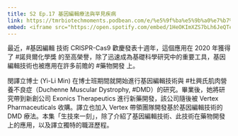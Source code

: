 ```yaml
---
title: S2 Ep.17 基因編輯療法與罕見疾病
link: https://tmrbiotechmoments.podbean.com/e/%e5%9f%ba%e5%9b%a0%e7%b7%a8%e8%bc%af%e7%99%82%e6%b3%95%e8%88%87%e7%bd%95%e8%a6%8b%e7%96%be%e7%97%85-ft-%e9%96%94%e8%ad%af%e7%ab%8b-dr-yi-li-min/
embed: <iframe src="https://open.spotify.com/embed/1HeOKImXZS7bLh6JeQTezy" width="100%" height="232" frameborder="0" allowtransparency="true" allow="encrypted-media"></iframe>
---
```


最近，#基因編輯 技術 CRISPR-Cas9 歡慶發表十週年，這個應用在 2020 年獲得了 #諾貝爾化學獎 的至高榮譽，除了迅速成為基礎科學研究中的重要工具，基因編輯技術也被應用在許多前贍的 #藥物開發 上。

閔譯立博士 (Yi-Li Min) 在博士班期間就開始進行基因編輯技術與 #杜興氏肌肉營養不良症（Duchenne Muscular Dystrophy, #DMD）的研究。畢業後，她將研究帶到新創公司 Exonics Therapeutics 進行新藥開發，該公司隨後被 Vertex Pharmaceuticals 收購。譯立也加入 Vertex 帶領團隊開發基於基因編輯技術的 DMD 療法。本集「生技來一刻」，除了介紹了基因編輯技術、此技術在藥物開發上的應用，以及譯立獨特的職涯歷程。

